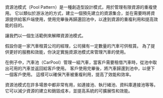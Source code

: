 ﻿資源池模式（Pool Pattern）是一種創造型設計模式，用於管理有限資源的重複使用。
它以類似於游泳池的方式，建立一個預先建立的資源集合，並在需要時將資源提供給客戶端使用，使用完畢後再歸還回池中，以達到資源的重複利用和提高效能的目的。

讓我們以一個生活範例來解釋資源池模式。

假設你是一家汽車租賃公司的經理，公司擁有一定數量的汽車可供租賃。
為了提供更好的服務和效能，你決定實施資源池模式來管理汽車的使用。

在例子中，汽車池（CarPool）管理一組汽車，當客戶需要租借汽車時，從池中取出可用的汽車並返回給客戶使用。
客戶使用完畢後，將汽車歸還到池中，以便下一個客戶使用。
這樣可以確保汽車被重複利用，提高了效能和效率。

資源池模式在許多場景中都非常有用，如連接池、執行緒池、資料庫連接池等等。
它可以減少資源的建立和銷毀成本，並提高系統的可擴展性和效能。